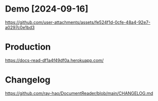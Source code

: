 # Demo [2024-09-16]

https://github.com/user-attachments/assets/fe524f1d-0cfe-48a4-92e7-a0297c0e1bd3

# Production

https://docs-read-df1a4f49df0a.herokuapp.com/

# Changelog

https://github.com/ray-hao/DocumentReader/blob/main/CHANGELOG.md
